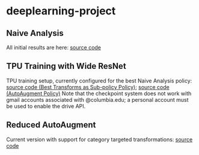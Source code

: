 # deeplearning-project

## Naive Analysis
All initial results are here:
[source code](https://github.com/kylematoba/deeplearning-project/tree/master/code/SimpleAnalysis.ipynb)

## TPU Training with Wide ResNet
TPU training setup, currently configured for the best Naive Analysis policy:
[source code (Best Transforms as Sub-policy Policy)](https://github.com/kylematoba/deeplearning-project/blob/master/code/keras_wide_res_net_with_best_transforms_as_subpolicy.ipynb); [source code (AutoAugment Policy)](https://github.com/kylematoba/deeplearning-project/blob/master/code/keras_wide_res_net_source_code_aa.ipynb)
Note that the checkpoint system does not work with gmail accounts associated with @columbia.edu; a personal account must be used to enable the drive API.



## Reduced AutoAugment
Current version with support for category targeted transformations:
[source code](https://github.com/kylematoba/deeplearning-project/blob/master/code/AutoAugment_withPPO_withClasses.ipynb)

